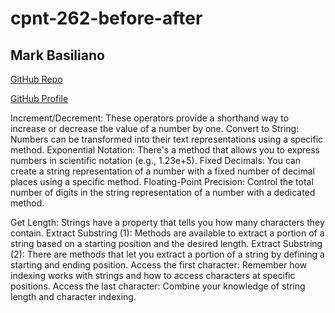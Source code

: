 # cpnt-262-before-after

## Mark Basiliano

[GitHub Repo](https://github.com/markbasiliano/cpnt-262-before-after.git)

[GitHub Profile](https://github.com/markbasiliano)

Increment/Decrement: These operators provide a shorthand way to increase or decrease the value of a number by one.
Convert to String: Numbers can be transformed into their text representations using a specific method.
Exponential Notation: There's a method that allows you to express numbers in scientific notation (e.g., 1.23e+5).
Fixed Decimals: You can create a string representation of a number with a fixed number of decimal places using a specific method.
Floating-Point Precision: Control the total number of digits in the string representation of a number with a dedicated method.


Get Length: Strings have a property that tells you how many characters they contain.
Extract Substring (1): Methods are available to extract a portion of a string based on a starting position and the desired length.
Extract Substring (2): There are methods that let you extract a portion of a string by defining a starting and ending position.
Access the first character: Remember how indexing works with strings and how to access characters at specific positions.
Access the last character: Combine your knowledge of string length and character indexing.